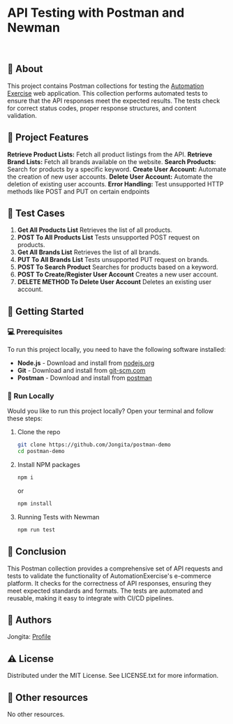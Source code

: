 # API Testing with Postman and Newman

<br>

## 🌟 About

This project contains Postman collections for testing the [Automation Exercise](https://www.automationexercise.com/) web application. This collection performs automated tests to ensure that the API responses meet the expected results. The tests check for correct status codes, proper response structures, and content validation.

## 🎯 Project Features

**Retrieve Product Lists:** Fetch all product listings from the API.
**Retrieve Brand Lists:** Fetch all brands available on the website.
**Search Products:** Search for products by a specific keyword.
**Create User Account:** Automate the creation of new user accounts.
**Delete User Account:** Automate the deletion of existing user accounts.
**Error Handling:** Test unsupported HTTP methods like POST and PUT on certain endpoints

## 🧪 Test Cases

1. **Get All Products List** Retrieves the list of all products.
2. **POST To All Products List** Tests unsupported POST request on products.
3. **Get All Brands List** Retrieves the list of all brands.
4. **PUT To All Brands List** Tests unsupported PUT request on brands.
5. **POST To Search Product** Searches for products based on a keyword.
6. **POST To Create/Register User Account** Creates a new user account.
7. **DELETE METHOD To Delete User Account** Deletes an existing user account.

## 🧰 Getting Started

### 💻 Prerequisites

To run this project locally, you need to have the following software installed:

-   **Node.js** - Download and install from [nodejs.org](https://nodejs.org)
-   **Git** - Download and install from [git-scm.com](https://git-scm.com)
-   **Postman** - Download and install from [postman](https://www.postman.com/downloads/)

### 🏃 Run Locally

Would you like to run this project locally? Open your terminal and follow these steps:

1. Clone the repo
    ```sh
    git clone https://github.com/Jongita/postman-demo
    cd postman-demo
    ```
2. Install NPM packages
    ```sh
    npm i
    ```
    or
    ```sh
    npm install
    ```
3. Running Tests with Newman
    ```sh
    npm run test
    ```

## 🎉 Conclusion

This Postman collection provides a comprehensive set of API requests and tests to validate the functionality of AutomationExercise's e-commerce platform. It checks for the correctness of API responses, ensuring they meet expected standards and formats. The tests are automated and reusable, making it easy to integrate with CI/CD pipelines.

## 🎅 Authors

Jongita: [Profile](https://github.com/jongita)

## ⚠️ License

Distributed under the MIT License. See LICENSE.txt for more information.

## 🔗 Other resources

No other resources.
